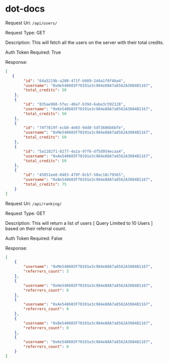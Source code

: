 # dot-docs
Request Uri: <code>/api/users/</code>

Request Type: GET

Description: This will fetch all the users on the server with their total credits.

Auth Token Required: True

Response:
```json
[    
   {
        "id": "64a5219b-a208-471f-b989-2d4a1f0f4ba4",
        "username": "0xHe540603F70191e3c984e88A7a8562A3084B1167",
        "total_credits": 50
    },
    {
        "id": "835ae960-5fec-40a7-b39d-6abe3c592128",
        "username": "0xKe540603F70191e3c984e88A7a8562A3084B1167",
        "total_credits": 50
    },
    {
        "id": "74f7819f-ecb0-4e03-9dd0-5df3606b6bfe",
        "username": "0xMe540603F70191e3c984e88A7a8562A3084B1167",
        "total_credits": 50
    },
    {
        "id": "5a1182f1-8277-4a1a-97f6-df5d954ecaa4",
        "username": "0xAe540603F70191e3c984e88A7a8562A3084B1167",
        "total_credits": 50
    },
    {
        "id": "45051ee8-0403-479f-8cb7-50ac18c79565",
        "username": "0xBe540603F70191e3c984e88A7a8562A3084B1167",
        "total_credits": 75
    }
]

```

Request Uri: <code>/api/ranking/</code>

Request Type: GET

Description: This will return a list of users [ Query Limited to 10 Users ] based on their referral count.

Auth Token Required: False

Response:
```json 
[
    {
        "username": "0xMe540603F70191e3c984e88A7a8562A3084B1167",
        "referrers_count": 3
    },
    {
        "username": "0xHe540603F70191e3c984e88A7a8562A3084B1167",
        "referrers_count": 0
    },
    {
        "username": "0xAe540603F70191e3c984e88A7a8562A3084B1167",
        "referrers_count": 0
    },
    {
        "username": "0xBe540603F70191e3c984e88A7a8562A3084B1167",
        "referrers_count": 0
    },
    {
        "username": "0xKe540603F70191e3c984e88A7a8562A3084B1167",
        "referrers_count": 0
    }
]
```
